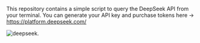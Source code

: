 This repository contains a simple script to query the DeepSeek API from your terminal. You can generate your API key and purchase tokens here -> https://platform.deepseek.com/

![deepseek.](https://static.euronews.com/articles/stories/09/00/90/24/1200x675_cmsv2_9db6dfd4-701a-5bb0-9291-d12401e215d9-9009024.jpg)
